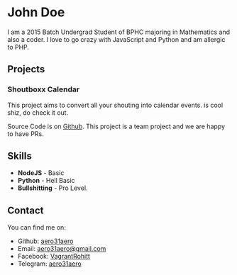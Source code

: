 # John Doe

I am a 2015 Batch Undergrad Student of BPHC majoring in Mathematics and also a coder. I love to go crazy with JavaScript and Python and am allergic to PHP.

## Projects

### Shoutboxx Calendar

This project aims to convert all your shouting into calendar events. is cool shiz, do check it out.

Source Code is on [Github](https://github.com/aero31aero/shoutbox-calendar). This project is a team project and we are happy to have PRs.

## Skills

* **NodeJS** - Basic
* **Python** - Hell Basic
* **Bullshitting** - Pro Level.

## Contact

You can find me on:

* Github: [aero31aero](https://github.com/aero31aero)
* Email: [aero31aero@gmail.com](mailto:aero31aero@gmail.com)
* Facebook: [VagrantRohitt](https://www.facebook.com/VagrantRohitt)
* Telegram: [aero31aero](https://t.me/aero31aero)